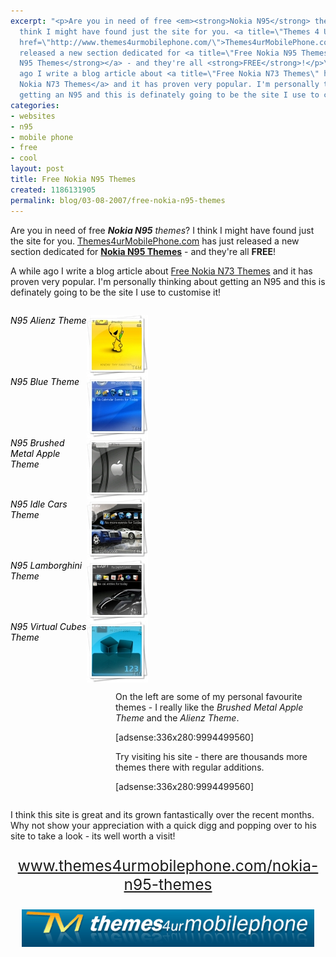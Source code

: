 ```yaml
---
excerpt: "<p>Are you in need of free <em><strong>Nokia N95</strong> themes</em>? I
  think I might have found just the site for you. <a title=\"Themes 4 Ur Mobile Phone\"
  href=\"http://www.themes4urmobilephone.com/\">Themes4urMobilePhone.com</a> has just
  released a new section dedicated for <a title=\"Free Nokia N95 Themes\" href=\"http://www.themes4urmobilephone.com/nokia-n95-themes\"><strong>Nokia
  N95 Themes</strong></a> - and they're all <strong>FREE</strong>!</p>\r\n<p>A while
  ago I write a blog article about <a title=\"Free Nokia N73 Themes\" href=\"http://www.thingy-ma-jig.co.uk/blog/05-04-2007/free-nokia-n73-themes\">Free
  Nokia N73 Themes</a> and it has proven very popular. I'm personally thinking about
  getting an N95 and this is definately going to be the site I use to customise it!</p>\r\n"
categories:
- websites
- n95
- mobile phone
- free
- cool
layout: post
title: Free Nokia N95 Themes
created: 1186131905
permalink: blog/03-08-2007/free-nokia-n95-themes
---
```

<p>Are you in need of free <em><strong>Nokia N95</strong> themes</em>? I think I might have found just the site for you. <a title="Themes 4 Ur Mobile Phone" href="http://www.themes4urmobilephone.com/">Themes4urMobilePhone.com</a> has just released a new section dedicated for <a title="Free Nokia N95 Themes" href="http://www.themes4urmobilephone.com/nokia-n95-themes"><strong>Nokia N95 Themes</strong></a> - and they're all <strong>FREE</strong>!</p>
<p>A while ago I write a blog article about <a title="Free Nokia N73 Themes" href="http://www.thingy-ma-jig.co.uk/blog/05-04-2007/free-nokia-n73-themes">Free Nokia N73 Themes</a> and it has proven very popular. I'm personally thinking about getting an N95 and this is definately going to be the site I use to customise it!</p>
<!--break-->
<div style="width: 220px; float: left;">
<div style="clear: right;"><img width="98" height="98" alt="N95 Alienz Theme" src="/sites/thingy-ma-jig.co.uk/files/n95-alienz.jpg" style="float: right;" />
<p style="color: rgb(0, 0, 0);"><em>N95 Alienz Theme</em></p>
</div>
<div style="clear: right;"><img width="98" height="98" alt="N95 Blue Theme" src="/sites/thingy-ma-jig.co.uk/files/n95-blue.jpg" style="float: right;" />
<p style="color: rgb(0, 0, 0);"><em>N95 Blue Theme</em></p>
</div>
<div style="clear: right;"><img width="98" height="98" alt="N95 Brushed Metal Apple Theme" src="/sites/thingy-ma-jig.co.uk/files/n95-brushed-metal-apple.jpg" style="float: right;" />
<p style="color: rgb(0, 0, 0);"><em>N95 Brushed Metal Apple Theme</em></p>
</div>
<div style="clear: right;"><img width="98" height="98" alt="N95 Idle Cars Theme" src="/sites/thingy-ma-jig.co.uk/files/n95-idle-cars.jpg" style="float: right;" />
<p style="color: rgb(0, 0, 0);"><em>N95 Idle Cars Theme</em></p>
</div>
<div style="clear: right;"><img width="98" height="98" alt="N95 Lamborghini Theme" src="/sites/thingy-ma-jig.co.uk/files/n95-lamborghini-3.jpg" style="float: right;" />
<p style="color: rgb(0, 0, 0);"><em>N95 Lamborghini Theme</em></p>
</div>
<div style="clear: right;"><img width="98" height="98" alt="N95 Virtual Cubes Theme" src="/sites/thingy-ma-jig.co.uk/files/n95-virtual-cubes.jpg" style="float: right;" />
<p style="color: rgb(0, 0, 0);"><em>N95 Virtual Cubes Theme</em></p>
</div>
</div>
<div style="float: right; width: 336px;">
<p>On the left are some of my personal favourite themes - I really like the <em>Brushed Metal Apple Theme</em> and the <em>Alienz Theme</em>.</p>
<p>[adsense:336x280:9994499560]</p>
<p>Try visiting his site - there are thousands more themes there with regular additions.</p>
<p>[adsense:336x280:9994499560]</p>
</div>
<div style="clear: both;"><!-- --></div>
<p>I think this site is great and its grown fantastically over the recent months. Why not show your appreciation with a quick digg and popping over to his site to take a look - its well worth a visit!</p>
<p style="font-size: 1.75em; text-align: center;"><a href="http://www.themes4urmobilephone.com/nokia-n95-themes">www.themes4urmobilephone.com/nokia-n95-themes</a></p>
<p style="text-align: center;"><a title="Theme 4 Ur Mobile Phone" href="http://www.themes4urmobilephone.com/"><img width="468" height="60" border="0" alt="Theme 4 Ur Mobile Phone Logo" title="Theme 4 Ur Mobile Phone" src="/sites/thingy-ma-jig.co.uk/files/themes4urmobilephone.png" /></a></p>
